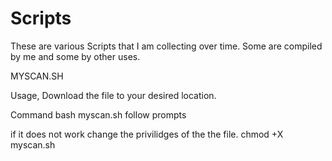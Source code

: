 # Scripts

These are various Scripts that I am collecting over time. Some are compiled by me and some by other uses.

MYSCAN.SH

Usage, Download the file to your desired location. 

Command  bash myscan.sh 
follow prompts

if it does not work change the privilidges of the the file.
chmod +X myscan.sh
